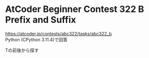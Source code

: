 # AtCoder Beginner Contest 322 B Prefix and Suffix  
https://atcoder.jp/contests/abc322/tasks/abc322_b  
Python (CPython 3.11.4)で回答  

Tの前後から探す
